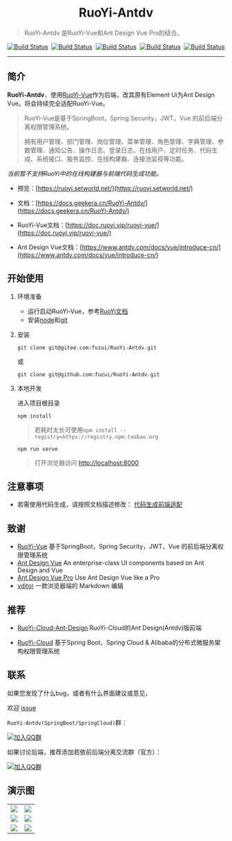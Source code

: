 <h1 align="center">RuoYi-Antdv</h1>

> RuoYi-Antdv 是RuoYi-Vue和Ant Design Vue Pro的结合。

<p align="center">
 <a href="https://gitee.com/fuzui/RuoYi-Antdv" target="_blank"><img src="https://gitee.com/fuzui/RuoYi-Antdv/badge/star.svg?theme=dark" alt="Build Status"></a>&nbsp;
 <a href="https://github.com/fuzui/RuoYi-Antdv" target="_blank"><img src="https://img.shields.io/github/stars/fuzui/RuoYi-Antdv.svg?style=social" alt="Build Status"></a>&nbsp;
 <a href="https://gitee.com/y_project/RuoYi-Vue" target="_blank"><img src="https://img.shields.io/badge/RuoYi Vue-3.3.0-brightgreen" alt="Build Status"></a>&nbsp;
 <a href="https://github.com/vueComponent/ant-design-vue" target="_blank"><img src="https://img.shields.io/badge/Ant Design Vue-1.7.2-brightgreen" alt="Build Status"></a>&nbsp;
 <a href="https://github.com/vueComponent/ant-design-vue-pro" target="_blank"><img src="https://img.shields.io/badge/Ant Design Vue Pro-3.0.0-brightgreen" alt="Build Status"></a>
</p>


------------------------------

## 简介

**RuoYi-Antdv**，使用[RuoYi-Vue](https://gitee.com/y_project/RuoYi-Vue)作为后端，改其原有Element Ui为Ant Design Vue。将会持续完全适配RuoYi-Vue。

> RuoYi-Vue是基于SpringBoot，Spring Security，JWT，Vue 的前后端分离权限管理系统。
>
> 拥有用户管理、部门管理、岗位管理、菜单管理、角色管理、字典管理、参数管理、通知公告、操作日志、登录日志、在线用户、定时任务、代码生成、系统接口、服务监控、在线构建器、连接池监视等功能。

*当前暂不支持RuoYi中的在线构建器与前端代码生成功能。*

* 预览：[https://ruoyi.setworld.net/](https://ruoyi.setworld.net/)

* 文档：[https://docs.geekera.cn/RuoYi-Antdv/](https://docs.geekera.cn/RuoYi-Antdv/)

* RuoYi-Vue文档：[https://doc.ruoyi.vip/ruoyi-vue/](https://doc.ruoyi.vip/ruoyi-vue/)

* Ant Design Vue文档：[https://www.antdv.com/docs/vue/introduce-cn/](https://www.antdv.com/docs/vue/introduce-cn/)



## 开始使用

1. 环境准备
   * 运行启动RuoYi-Vue，参考[RuoYi文档](https://doc.ruoyi.vip/ruoyi-vue/)
   * 安装[node](http://nodejs.org/)和[git](https://git-scm.com/)

1. 安装

   ```shell
   git clone git@gitee.com:fuzui/RuoYi-Antdv.git
   ```

   或

   ```shell
   git clone git@github.com:fuzui/RuoYi-Antdv.git
   ```

2. 本地开发

   进入项目根目录

   ```shell
   npm install
   ```

   > 若耗时太长可使用`npm install --registry=https://registry.npm.taobao.org`

   ```shell
   npm run serve
   ```

   > 打开浏览器访问 [http://localhost:8000](http://localhost:8080/)



## 注意事项

* 若需使用代码生成，请按照文档描述修改：
  [代码生成前端适配](./docs/gen/) 



## 致谢

* [RuoYi-Vue](https://gitee.com/y_project/RuoYi-Vue) 基于SpringBoot，Spring Security，JWT，Vue 的前后端分离权限管理系统
* [Ant Design Vue](https://github.com/vueComponent/ant-design-vue/) An enterprise-class UI components based on Ant Design and Vue
* [Ant Design Vue Pro](https://github.com/vueComponent/ant-design-vue-pro) Use Ant Design Vue like a Pro
* [vditor](https://github.com/Vanessa219/vditor) 一款浏览器端的 Markdown 编辑



## 推荐

*  [RuoYi-Cloud-Ant-Design](https://gitee.com/xuezipeng/ruoyi-cloud-ant-design) RuoYi-Cloud的Ant Design(Antdv)版前端

* [RuoYi-Cloud](https://gitee.com/y_project/RuoYi-Cloud) 基于Spring Boot、Spring Cloud & Alibaba的分布式微服务架构权限管理系统

## 联系

如果您发现了什么bug，或者有什么界面建议或意见，

欢迎 [issue](https://github.com/fuzui/RuoYi-Antdv/issues)

`RuoYi-Antdv(SpringBoot/SpringCloud)`群：

 [![加入QQ群](https://img.shields.io/badge/Q群-1038609759-blue.svg)](https://jq.qq.com/?_wv=1027&k=Cq8fZnrj)

如果讨论后端，推荐添加若依前后端分离交流群（官方）：

 [![加入QQ群](https://img.shields.io/badge/Q群-937441-blue.svg)](https://jq.qq.com/?_wv=1027&k=5bVB1og)



## 演示图

<table>
    <tr>
        <td><img src="https://oss.fuzui.net/img/20210102022024.png"/></td>
        <td><img src="https://oss.fuzui.net/img/20210102022136.png"/></td>
    </tr>
    <tr>
        <td><img src="https://oss.fuzui.net/img/20210102022247.png"/></td>
        <td><img src="https://oss.fuzui.net/img/20210102022534.png"/></td>
    </tr>
    <tr>
        <td><img src="https://oss.fuzui.net/img/20210102022749.png"/></td>
        <td><img src="https://oss.fuzui.net/img/20210102023153.png"/></td>
    </tr>
</table>



